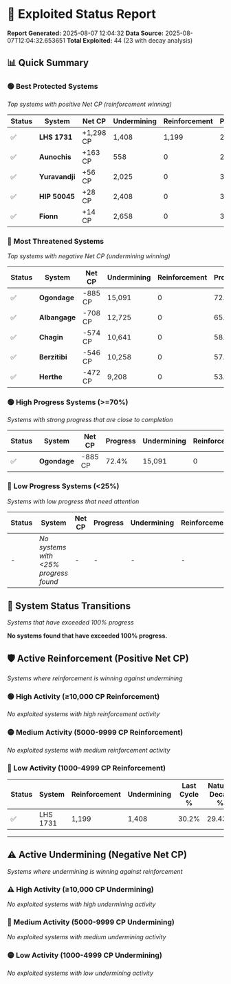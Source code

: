 # 🌟 Exploited Status Report

**Report Generated:** 2025-08-07 12:04:32
**Data Source:** 2025-08-07T12:04:32.653651
**Total Exploited:** 44 (23 with decay analysis)

## 📊 Quick Summary

### 🟢 **Best Protected Systems**
*Top systems with positive Net CP (reinforcement winning)*

| Status | System | Net CP | Undermining | Reinforcement | Progress |
|--------|--------|--------|-------------|---------------|----------|
| ✅ | **LHS 1731** | +1,298 CP | 1,408 | 1,199 | 29.8% |
| ✅ | **Aunochis** | +163 CP | 558 | 0 | 26.8% |
| ✅ | **Yuravandji** | +56 CP | 2,025 | 0 | 31.4% |
| ✅ | **HIP 50045** | +28 CP | 2,408 | 0 | 32.6% |
| ✅ | **Fionn** | +14 CP | 2,658 | 0 | 33.4% |

### 🔴 **Most Threatened Systems**
*Top systems with negative Net CP (undermining winning)*

| Status | System | Net CP | Undermining | Reinforcement | Progress |
|--------|--------|--------|-------------|---------------|----------|
| ✅ | **Ogondage** | -885 CP | 15,091 | 0 | 72.4% |
| ✅ | **Albangage** | -708 CP | 12,725 | 0 | 65.0% |
| ✅ | **Chagin** | -574 CP | 10,641 | 0 | 58.4% |
| ✅ | **Berzitibi** | -546 CP | 10,258 | 0 | 57.2% |
| ✅ | **Herthe** | -472 CP | 9,208 | 0 | 53.9% |

### 🟢 **High Progress Systems (>=70%)**
*Systems with strong progress that are close to completion*

| Status | System | Net CP | Progress | Undermining | Reinforcement |
|--------|--------|--------|----------|-------------|---------------|
| ✅ | **Ogondage** | -885 CP | 72.4% | 15,091 | 0 |

### 🔴 **Low Progress Systems (<25%)**
*Systems with low progress that need attention*

| Status | System | Net CP | Progress | Undermining | Reinforcement |
|--------|--------|--------|----------|-------------|---------------|
| - | *No systems with <25% progress found* | - | - | - | - |
## 🔄 System Status Transitions
*Systems that have exceeded 100% progress*

**No systems found that have exceeded 100% progress.**

## 🛡️ Active Reinforcement (Positive Net CP)
*Systems where reinforcement is winning against undermining*

### 🟢 High Activity (≥10,000 CP Reinforcement)

*No exploited systems with high reinforcement activity*

### 🟡 Medium Activity (5000-9999 CP Reinforcement)

*No exploited systems with medium reinforcement activity*

### 🔴 Low Activity (1000-4999 CP Reinforcement)

| Status | System | Reinforcement | Undermining | Last Cycle % | Natural Decay % | Current Progress % | Current CP | Net CP | Activity |
|--------|--------|---------------|-------------|--------------|-----------------|-------------------|------------|--------|----------|
| ✅ | LHS 1731 | 1,199 | 1,408 | 30.2% | 29.43% | 29.8% | 104,300 | +1,298 | 🔵 Low Reinforcement |


---

## ⚠️ Active Undermining (Negative Net CP)
*Systems where undermining is winning against reinforcement*

### ⚠️ High Activity (≥10,000 CP Undermining)

*No exploited systems with high undermining activity*

### 🔶 Medium Activity (5000-9999 CP Undermining)

*No exploited systems with medium undermining activity*

### 🟡 Low Activity (1000-4999 CP Undermining)

*No exploited systems with low undermining activity*
